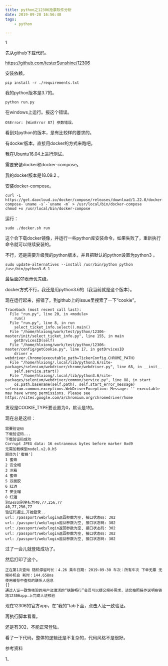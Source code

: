 ```yaml
---
title: python之12306抢票软件分析
date: 2019-09-28 16:56:48
tags:
	- python

---
```


1

先从github下载代码。

https://github.com/testerSunshine/12306

安装依赖。

```
pip install -r ./requirements.txt
```

我的python版本是3.7的。

```
python run.py
```



在windows上运行。报这个错误。

```
OSError: [WinError 87] 参数错误。
```

看到对python的版本，是有比较样的要求的。

有docker版本，直接用docker的方式来跑吧。

我在Ubuntu16.04上进行测试。

需要安装docker和docker-compose。

我的docker版本是18.09.2 。

安装docker-compose。

```
curl -L https://get.daocloud.io/docker/compose/releases/download/1.22.0/docker-compose-`uname -s`-`uname -m` > /usr/local/bin/docker-compose
chmod +x /usr/local/bin/docker-compose
```

运行：

```
sudo ./docker.sh run
```

这个会下载docker镜像，并运行一些python库安装命令，如果失败了，重新执行命令就可以继续安装的。

不行，还是需要升级我的python版本，并且把默认的python设置为python3 。

```
sudo update-alternatives --install /usr/bin/python python /usr/bin/python3.6 1
```

最后面的1表示优先级。

docker方式不行，我还是用python3.6的（我当前就是这个版本）。

现在运行起来，报错了。到github上的issue里搜索了一下“cookie”。

```
Traceback (most recent call last):
  File "run.py", line 20, in <module>
    run()
  File "run.py", line 8, in run
    select_ticket_info.select().main()
  File "/home/hlxiong/work/test/python/12306-master/init/select_ticket_info.py", line 155, in main
    getDrvicesID(self)
  File "/home/hlxiong/work/test/python/12306-master/config/getCookie.py", line 17, in getDrvicesID
    driver = webdriver.Chrome(executable_path=TickerConfig.CHROME_PATH)
  File "/home/hlxiong/.local/lib/python3.6/site-packages/selenium/webdriver/chrome/webdriver.py", line 68, in __init__
    self.service.start()
  File "/home/hlxiong/.local/lib/python3.6/site-packages/selenium/webdriver/common/service.py", line 88, in start
    os.path.basename(self.path), self.start_error_message)
selenium.common.exceptions.WebDriverException: Message: '' executable may have wrong permissions. Please see https://sites.google.com/a/chromium.org/chromedriver/home
```

发现是COOKIE_TYPE要设置为0，默认是1的。

现在总是这样：

```
需要验证码
下载验证码...
下载验证码成功
Corrupt JPEG data: 16 extraneous bytes before marker 0xd9
无需加载模型model.v2.0.h5
题目为['蜜蜂']
1 蜜蜂
2 安全帽
3 冰箱
4 蜜蜂
5 双面胶
6 红酒
7 安全帽
8 红酒
验证码识别坐标为40,77,256,77
40,77,256,77
验证码通过,开始登录..
url: /passport/web/login返回参数为空, 接口状态码: 302
url: /passport/web/login返回参数为空, 接口状态码: 302
url: /passport/web/login返回参数为空, 接口状态码: 302
url: /passport/web/login返回参数为空, 接口状态码: 302
url: /passport/web/login返回参数为空, 接口状态码: 302
```

过了一会儿就登陆成功了。

然后打印了这个。

```
正在第1次查询 随机停留时长：4.26 乘车日期: 2019-09-30 车次：所有车次 下单无票 无候补机会 耗时：144.658ms
使用缓存中查找的联系人信息
{}
通过人证一致性核验的用户及激活的“铁路畅行”会员可以提交候补需求，请您按照操作说明在铁路12306app.上完成人证核验
```

现在12306的官方app，在“我的”tab下面，点击人证一致验证。

再执行脚本看看。

还是有302，不能正常登陆。



看了一下代码，整体的逻辑还是不复杂的，代码风格不是很好。



参考资料

1、

